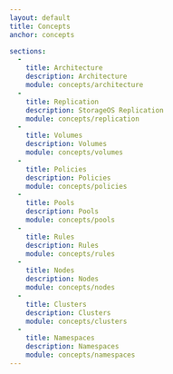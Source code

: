 ```yaml
---
layout: default
title: Concepts
anchor: concepts

sections:
  -
    title: Architecture
    description: Architecture
    module: concepts/architecture
  -
    title: Replication
    description: StorageOS Replication
    module: concepts/replication
  -
    title: Volumes
    description: Volumes
    module: concepts/volumes
  - 
    title: Policies
    description: Policies
    module: concepts/policies
  - 
    title: Pools
    description: Pools
    module: concepts/pools
  - 
    title: Rules
    description: Rules
    module: concepts/rules
  - 
    title: Nodes
    description: Nodes
    module: concepts/nodes
  - 
    title: Clusters
    description: Clusters
    module: concepts/clusters
  - 
    title: Namespaces
    description: Namespaces
    module: concepts/namespaces
---
```

